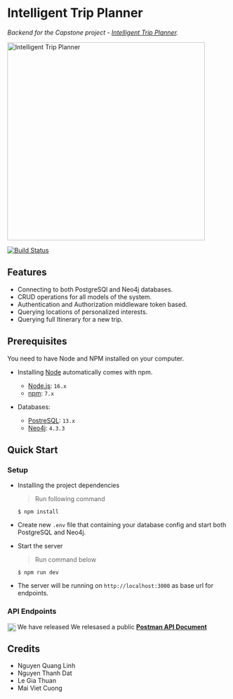# Intelligent Trip Planner
_Backend for the Capstone project - [Intelligent Trip Planner](https://wkgetaway.herokuapp.com/)._

<p align="left">
  <img src="https://user-images.githubusercontent.com/32144454/133477206-4c5804c1-3428-4f06-8aaa-c9d896c12bba.png" width="450" title="Intelligent Trip Planner">
</p>

[![Build Status](https://app.travis-ci.com/quangLinh9038/tripplanner.svg?token=n3xBwTA5sHzC8nPx9Tic&branch=master)](https://app.travis-ci.com/quangLinh9038/trip-planner)

## Features

  * Connecting to both PostgreSQl and Neo4j databases.
  * CRUD operations for all models of the system. 
  * Authentication and Authorization middleware token based.
  * Querying locations of personalized interests.
  * Querying full Itinerary for a new trip. 
  

## Prerequisites 
You need to have Node and NPM installed on your computer.

- Installing [Node](node) automatically comes with npm.

  * [Node.js](https://nodejs.org/en/about/): `16.x`
  * [npm](https://www.npmjs.com/): `7.x`
  
- Databases:
  * [PostreSQL](https://www.postgresql.org/): `13.x`
  * [Neo4j](https://neo4j.com/): `4.3.3`

## Quick Start 

### Setup

- Installing the project dependencies
  > Run following command
  ```shell
  $ npm install
  ```

- Create new `.env` file that containing your database config and start both PostgreSQL and Neo4j. 

- Start the server 
  > Run command below
  ```shell
  $ npm run dev
  ```
- The server will be running on `http://localhost:3000` as base url for endpoints.

### API Endpoints 

We have released <img align="left" width="20" height="20" src="https://seeklogo.com/images/P/postman-logo-F43375A2EB-seeklogo.com.png" alt="API Document"/> We relesased a public **[Postman API Document](https://documenter.getpostman.com/view/9508083/Tzz5vKUi)**

## Credits 
  - Nguyen Quang Linh 
  - Nguyen Thanh Dat
  - Le Gia Thuan
  - Mai Viet Cuong

